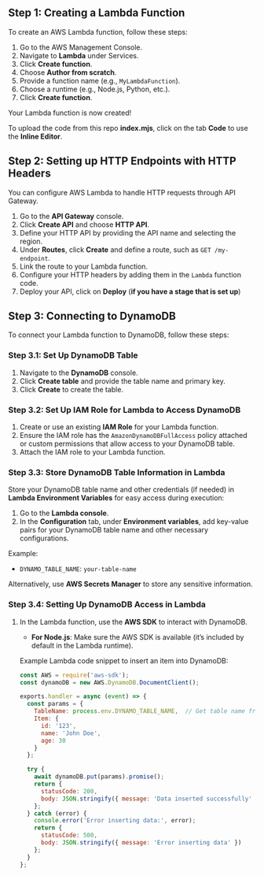 ## Step 1: Creating a Lambda Function

To create an AWS Lambda function, follow these steps:

1. Go to the AWS Management Console.
2. Navigate to **Lambda** under Services.
3. Click **Create function**.
4. Choose **Author from scratch**.
5. Provide a function name (e.g., `MyLambdaFunction`).
6. Choose a runtime (e.g., Node.js, Python, etc.).
7. Click **Create function**.

Your Lambda function is now created! 

To upload the code from this repo **index.mjs**, click on the tab **Code** to use the **Inline Editor**.


## Step 2: Setting up HTTP Endpoints with HTTP Headers

You can configure AWS Lambda to handle HTTP requests through API Gateway.

1. Go to the **API Gateway** console.
2. Click **Create API** and choose **HTTP API**.
3. Define your HTTP API by providing the API name and selecting the region.
4. Under **Routes**, click **Create** and define a route, such as `GET /my-endpoint`.
5. Link the route to your Lambda function.
6. Configure your HTTP headers by adding them in the `Lambda` function code. 
7. Deploy your API, click on **Deploy** (**if you have a stage that is set up**)


## Step 3: Connecting to DynamoDB

To connect your Lambda function to DynamoDB, follow these steps:

### Step 3.1: Set Up DynamoDB Table

1. Navigate to the **DynamoDB** console.
2. Click **Create table** and provide the table name and primary key.
3. Click **Create** to create the table.

### Step 3.2: Set Up IAM Role for Lambda to Access DynamoDB

1. Create or use an existing **IAM Role** for your Lambda function.
2. Ensure the IAM role has the `AmazonDynamoDBFullAccess` policy attached or custom permissions that allow access to your DynamoDB table.
3. Attach the IAM role to your Lambda function.

### Step 3.3: Store DynamoDB Table Information in Lambda

Store your DynamoDB table name and other credentials (if needed) in **Lambda Environment Variables** for easy access during execution:

1. Go to the **Lambda console**.
2. In the **Configuration** tab, under **Environment variables**, add key-value pairs for your DynamoDB table name and other necessary configurations.

Example:

- `DYNAMO_TABLE_NAME`: `your-table-name`
  
Alternatively, use **AWS Secrets Manager** to store any sensitive information.

### Step 3.4: Setting Up DynamoDB Access in Lambda

1. In the Lambda function, use the **AWS SDK** to interact with DynamoDB.

   - **For Node.js**: Make sure the AWS SDK is available (it’s included by default in the Lambda runtime).

   Example Lambda code snippet to insert an item into DynamoDB:

   ```javascript
   const AWS = require('aws-sdk');
   const dynamoDB = new AWS.DynamoDB.DocumentClient();

   exports.handler = async (event) => {
     const params = {
       TableName: process.env.DYNAMO_TABLE_NAME,  // Get table name from env variable
       Item: {
         id: '123',
         name: 'John Doe',
         age: 30
       }
     };

     try {
       await dynamoDB.put(params).promise();
       return {
         statusCode: 200,
         body: JSON.stringify({ message: 'Data inserted successfully' })
       };
     } catch (error) {
       console.error('Error inserting data:', error);
       return {
         statusCode: 500,
         body: JSON.stringify({ message: 'Error inserting data' })
       };
     }
   };
